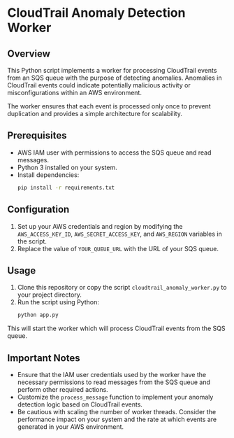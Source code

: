 # CloudTrail Anomaly Detection Worker

## Overview
This Python script implements a worker for processing CloudTrail events from an SQS queue with the purpose of detecting anomalies. Anomalies in CloudTrail events could indicate potentially malicious activity or misconfigurations within an AWS environment.

The worker ensures that each event is processed only once to prevent duplication and provides a simple architecture for scalability.

## Prerequisites
- AWS IAM user with permissions to access the SQS queue and read messages.
- Python 3 installed on your system.
- Install dependencies:
    ```bash
    pip install -r requirements.txt
    ```

## Configuration
1. Set up your AWS credentials and region by modifying the `AWS_ACCESS_KEY_ID`, `AWS_SECRET_ACCESS_KEY`, and `AWS_REGION` variables in the script.
2. Replace the value of `YOUR_QUEUE_URL` with the URL of your SQS queue.

## Usage
1. Clone this repository or copy the script `cloudtrail_anomaly_worker.py` to your project directory.
2. Run the script using Python:
    ```bash
    python app.py
    ```
This will start the worker which will process CloudTrail events from the SQS queue.

## Important Notes
- Ensure that the IAM user credentials used by the worker have the necessary permissions to read messages from the SQS queue and perform other required actions.
- Customize the `process_message` function to implement your anomaly detection logic based on CloudTrail events.
- Be cautious with scaling the number of worker threads. Consider the performance impact on your system and the rate at which events are generated in your AWS environment.

